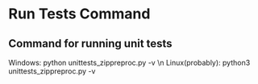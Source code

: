 # Run Tests Command
## Command for running unit tests
Windows: python unittests_zippreproc.py -v \n
Linux(probably): python3 unittests_zippreproc.py -v